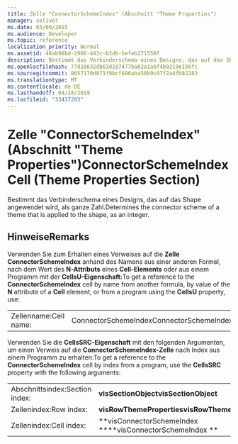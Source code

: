 ```yaml
---
title: Zelle "ConnectorSchemeIndex" (Abschnitt "Theme Properties")
manager: soliver
ms.date: 03/09/2015
ms.audience: Developer
ms.topic: reference
localization_priority: Normal
ms.assetid: 48ab98bd-2966-443c-b3db-befeb271550f
description: Bestimmt das Verbinderschema eines Designs, das auf das Shape angewendet wird, als ganze Zahl.
ms.openlocfilehash: 77d16632db63d187477ba62a1a6f4b9319e156fc
ms.sourcegitcommit: 8657170d071f9bcf680aba50b9c07f2a4fb82283
ms.translationtype: MT
ms.contentlocale: de-DE
ms.lasthandoff: 04/28/2019
ms.locfileid: "33437203"
---
```

# <a name="connectorschemeindex-cell-theme-properties-section"></a><span data-ttu-id="25cae-103">Zelle "ConnectorSchemeIndex" (Abschnitt "Theme Properties")</span><span class="sxs-lookup"><span data-stu-id="25cae-103">ConnectorSchemeIndex Cell (Theme Properties Section)</span></span>

<span data-ttu-id="25cae-104">Bestimmt das Verbinderschema eines Designs, das auf das Shape angewendet wird, als ganze Zahl.</span><span class="sxs-lookup"><span data-stu-id="25cae-104">Determines the connector scheme of a theme that is applied to the shape, as an integer.</span></span> 
  
## <a name="remarks"></a><span data-ttu-id="25cae-105">Hinweise</span><span class="sxs-lookup"><span data-stu-id="25cae-105">Remarks</span></span>

<span data-ttu-id="25cae-106">Verwenden Sie zum Erhalten eines Verweises auf die **Zelle ConnectorSchemeIndex** anhand des Namens aus einer anderen Formel, nach dem Wert des **N-Attributs** eines **Cell-Elements** oder aus einem Programm mit der **CellsU-Eigenschaft:**</span><span class="sxs-lookup"><span data-stu-id="25cae-106">To get a reference to the **ConnectorSchemeIndex** cell by name from another formula, by value of the **N** attribute of a **Cell** element, or from a program using the **CellsU** property, use:</span></span> 
  
|||
|:-----|:-----|
| <span data-ttu-id="25cae-107">Zellenname:</span><span class="sxs-lookup"><span data-stu-id="25cae-107">Cell name:</span></span>  <br/> | <span data-ttu-id="25cae-108">ConnectorSchemeIndex</span><span class="sxs-lookup"><span data-stu-id="25cae-108">ConnectorSchemeIndex</span></span>  <br/> |
   
<span data-ttu-id="25cae-109">Verwenden Sie die **CellsSRC-Eigenschaft** mit den folgenden Argumenten, um einen Verweis auf die **ConnectorSchemeIndex-Zelle** nach Index aus einem Programm zu erhalten:</span><span class="sxs-lookup"><span data-stu-id="25cae-109">To get a reference to the **ConnectorSchemeIndex** cell by index from a program, use the **CellsSRC** property with the following arguments:</span></span> 
  
|||
|:-----|:-----|
| <span data-ttu-id="25cae-110">Abschnittsindex:</span><span class="sxs-lookup"><span data-stu-id="25cae-110">Section index:</span></span>  <br/> |<span data-ttu-id="25cae-111">**visSectionObject**</span><span class="sxs-lookup"><span data-stu-id="25cae-111">**visSectionObject**</span></span> <br/> |
| <span data-ttu-id="25cae-112">Zeilenindex:</span><span class="sxs-lookup"><span data-stu-id="25cae-112">Row index:</span></span>  <br/> |<span data-ttu-id="25cae-113">**visRowThemeProperties**</span><span class="sxs-lookup"><span data-stu-id="25cae-113">**visRowThemeProperties**</span></span> <br/> |
| <span data-ttu-id="25cae-114">Zellenindex:</span><span class="sxs-lookup"><span data-stu-id="25cae-114">Cell index:</span></span>  <br/> |<span data-ttu-id="25cae-115">\*\*visConnectorSchemeIndex \*\*</span><span class="sxs-lookup"><span data-stu-id="25cae-115">\*\*visConnectorSchemeIndex \*\*</span></span> <br/> |
   

